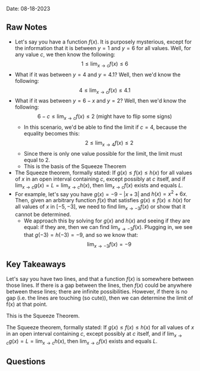 Date: 08-18-2023

## Raw Notes

- Let's say you have a function $f(x)$. It is purposely mysterious, except for the information that it is between $y=1$ and $y=6$ for all values. Well, for any value $c$, we then know the following: $$1\leq\lim_{x\to c}f(x)\leq6$$
- What if it was between $y=4$ and $y=4.1$? Well, then we'd know the following: $$4\leq\lim_{x\to c}f(x)\leq4.1$$
- What if it was between $y=6-x$ and $y=2$? Well, then we'd know the following: $$6-c\leq\lim_{x\to c}f(x)\leq2 \text{ (might have to flip some signs)}$$
	- In this scenario, we'd be able to find the limit if $c=4$, because the equality becomes this: $$2\leq\lim_{x\to 4}f(x)\leq2$$
	- Since there is only one value possible for the limit, the limit must equal to 2.
	- This is the basis of the Squeeze Theorem
- The Squeeze theorem, formally stated: If $g(x)\leq f(x)\leq h(x)$ for all values of $x$ in an open interval containing $c$, except possibly at $c$ itself, and if $\lim_{x\to c}g(x)=L=\lim_{x\to c}h(x)$, then $\lim_{x\to c}f(x)$ exists and equals $L$.
- For example, let's say you have $g(x)=-9-\left|x+3\right|$ and $h(x)=x^2+6x$. Then, given an arbitrary function $f(x)$ that satisfies $g(x)\leq f(x)\leq h(x)$ for all values of $x$ in $[-5,-3]$, we need to find $\lim_{x\to -3}f(x)$ or show that it cannot be determined.
	- We approach this by solving for $g(x)$ and $h(x)$ and seeing if they are equal: if they are, then we can find $\lim_{x\to -3}f(x)$. Plugging in, we see that $g(-3)=h(-3)=-9$, and so we know that: $$\lim_{x\to-3}f(x)=-9$$

## Key Takeaways

Let's say you have two lines, and that a function $f(x)$ is somewhere between those lines. If there is a gap between the lines, then $f(x)$ could be anywhere between these lines; there are infinite possibilities. However, if there is no gap (i.e. the lines are touching (so cute)), then we can determine the limit of f(x) at that point. 

This is the Squeeze Theorem.

The Squeeze theorem, formally stated: If $g(x)\leq f(x)\leq h(x)$ for all values of $x$ in an open interval containing $c$, except possibly at $c$ itself, and if $\lim_{x\to c}g(x)=L=\lim_{x\to c}h(x)$, then $\lim_{x\to c}f(x)$ exists and equals $L$.
## Questions

